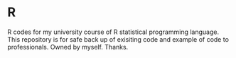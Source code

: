 # R
R codes for my university course of R statistical programming language.
This repository is for safe back up of exisiting code and example of code to professionals.
Owned by myself.
Thanks.
